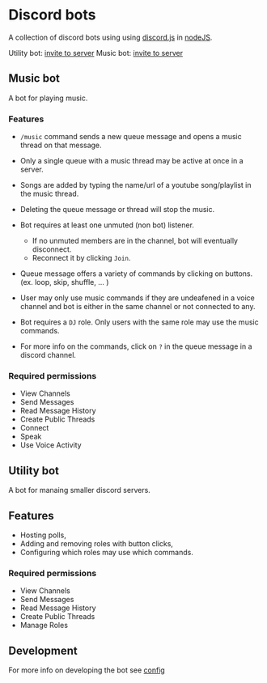 # Discord bots

A collection of discord bots using using [discord.js](https://discord.js.org/#/) in [nodeJS](https://nodejs.org/en/about/).

Utility bot: [invite to server](https://discord.com/api/oauth2/authorize?client_id=763366736586080257&permissions=326685953024&scope=applications.commands%20bot)
Music bot: [invite to server](https://discord.com/api/oauth2/authorize?client_id=806226473069314048&permissions=51576375296&scope=bot%20applications.commands)

## Music bot

A bot for playing music.

### Features

-   `/music` command sends a new queue message and opens a music thread on that message.

-   Only a single queue with a music thread may be active at once in a server.

-   Songs are added by typing the name/url of a youtube song/playlist in the music thread.

-   Deleting the queue message or thread will stop the music.

-   Bot requires at least one unmuted (non bot) listener.

    -   If no unmuted members are in the channel, bot will eventually disconnect.
    -   Reconnect it by clicking `Join`.

-   Queue message offers a variety of commands by clicking on buttons. (ex. loop, skip, shuffle, ... )

-   User may only use music commands if they are undeafened in a voice channel and bot is either
    in the same channel or not connected to any.

-   Bot requires a `DJ` role. Only users with the same role may use the
    music commands.

-   For more info on the commands, click on `?` in the queue message in a discord channel.

### Required permissions

-   View Channels
-   Send Messages
-   Read Message History
-   Create Public Threads
-   Connect
-   Speak
-   Use Voice Activity

## Utility bot

A bot for manaing smaller discord servers.

## Features

-   Hosting polls,
-   Adding and removing roles with button clicks,
-   Configuring which roles may use which commands.

### Required permissions

-   View Channels
-   Send Messages
-   Read Message History
-   Create Public Threads
-   Manage Roles

## Development

For more info on developing the bot see [config](docs/CONFIG.md)
